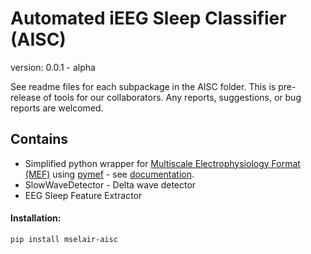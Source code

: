 # Automated iEEG Sleep Classifier (AISC)
version: 0.0.1 - alpha

See readme files for each subpackage in the AISC folder.
This is pre-release of tools for our collaborators. Any reports, suggestions, or bug reports are welcomed.

## Contains
- Simplified python wrapper for [Multiscale Electrophysiology Format (MEF)](https://github.com/msel-source/meflib) using [pymef](https://github.com/msel-source/pymef) - see [documentation](https://pymef.readthedocs.io/en/latest/).
- SlowWaveDetector - Delta wave detector
- EEG Sleep Feature Extractor

#### Installation:

```bash
pip install mselair-aisc
```



